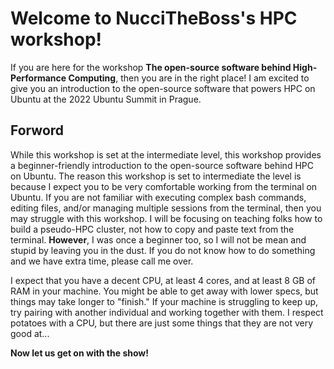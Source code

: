 # Welcome to NucciTheBoss's HPC workshop!

If you are here for the workshop __The open-source software behind High-Performance Computing__, then you are in the 
right place! I am excited to give you an introduction to the open-source software that powers HPC on Ubuntu at the 2022 
Ubuntu Summit in Prague.

## Forword

While this workshop is set at the intermediate level, this workshop provides a beginner-friendly introduction to the 
open-source software behind HPC on Ubuntu. The reason this workshop is set to intermediate the level is because I 
expect you to be very comfortable working from the terminal on Ubuntu. If you are not familiar with executing complex 
bash commands, editing files, and/or managing multiple sessions from the terminal, then you may struggle with this 
workshop. I will be focusing on teaching folks how to build a pseudo-HPC cluster, not how to copy and paste text 
from the terminal. __However__, I was once a beginner too, so I will not be mean and stupid by leaving you in the dust. 
If you do not know how to do something and we have extra time, please call me over.

I expect that you have a decent CPU, at least 4 cores, and at least 8 GB of RAM in your machine. You might be able to 
get away with lower specs, but things may take longer to "finish." If your machine is struggling to keep up, try pairing
with another individual and working together with them. I respect potatoes with a CPU, but there are just some things 
that they are not very good at...

__Now let us get on with the show!__
